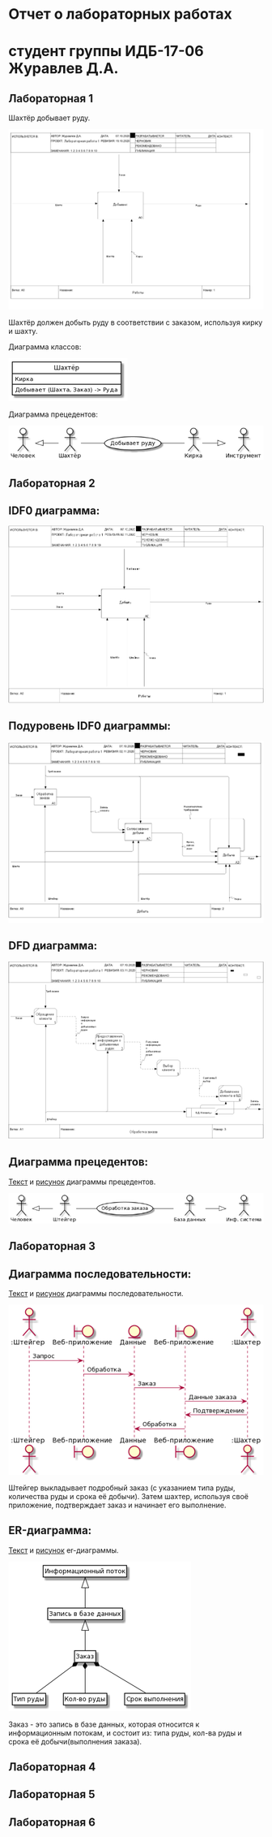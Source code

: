 # Отчет о лабораторных работах
# студент группы ИДБ-17-06 Журавлев Д.А.

## Лабораторная 1

Шахтёр добывает руду.

![Image alt](https://github.com/ZhuravlevD/projectIS/blob/main/lb1/IDF0.PNG)

Шахтёр должен добыть руду в соответствии с заказом, используя кирку и шахту.

Диаграмма классов:

![Image alt](https://github.com/ZhuravlevD/projectIS/blob/main/lb1/uml.png)

Диаграмма прецедентов:

![Image alt](https://github.com/ZhuravlevD/projectIS/blob/main/lb1/usecase.png)

## Лабораторная 2

## IDF0 диаграмма:

![Image alt](https://github.com/ZhuravlevD/projectIS/blob/main/lb2/1mod.PNG)

## Подуровень IDF0 диаграммы:

![Image alt](https://github.com/ZhuravlevD/projectIS/blob/main/lb2/2mod.PNG)

## DFD диаграмма:

![Image alt](https://github.com/ZhuravlevD/projectIS/blob/main/lb2/3mod.PNG)

## Диаграмма прецедентов:
[Текст](https://github.com/ZhuravlevD/projectIS/blob/main/lb2/uml.txt) и [рисунок](https://github.com/ZhuravlevD/projectIS/blob/main/lb2/uml1.png) диаграммы прецедентов.

![Image alt](https://github.com/ZhuravlevD/projectIS/blob/main/lb2/uml1.png)
## Лабораторная 3

## Диаграмма последовательности:
[Текст](https://github.com/ZhuravlevD/projectIS/blob/main/lb3/text1.txt) и [рисунок](https://github.com/ZhuravlevD/projectIS/blob/main/lb3/uml2.png) диаграммы последовательности.

![Image alt](https://github.com/ZhuravlevD/projectIS/blob/main/lb3/uml2.png)

Штейгер выкладывает подробный заказ (с указанием типа руды, количества руды и срока её добычи). Затем шахтер, используя своё приложение, подтверждает заказ и начинает его выполнение.

## ER-диаграмма:
[Текст](https://github.com/ZhuravlevD/projectIS/blob/main/lb3/text2.txt) и [рисунок](https://github.com/ZhuravlevD/projectIS/blob/main/lb3/er.png) er-диаграммы.

![Image alt](https://github.com/ZhuravlevD/projectIS/blob/main/lb3/er.png)

Заказ - это запись в базе данных, которая относится к информационным потокам, и состоит из: типа руды, кол-ва руды и срока её добычи(выполнения заказа).
## Лабораторная 4

## Лабораторная 5

## Лабораторная 6

